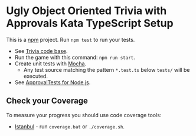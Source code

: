 # Ugly Object Oriented Trivia with Approvals Kata TypeScript Setup

This is a [npm](https://www.npmjs.com/) project. Run `npm test` to
run your tests.

* See [Trivia code base](https://github.com/jbrains/trivia).
* Run the game with this command: `npm run start`.
* Create unit tests with [Mocha](https://mochajs.org/).
  * Any test source matching the pattern `*.test.ts` below `tests/` will be executed.
* See [ApprovalTests for Node.js](https://github.com/approvals/Approvals.NodeJS).

## Check your Coverage

To measure your progress you should use code coverage tools:

* [Istanbul](https://istanbul.js.org/) - run `coverage.bat` or `./coverage.sh`.
